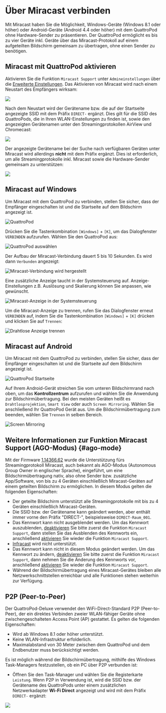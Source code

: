 # Über Miracast verbinden

Mit Miracast haben Sie die Möglichkeit, Windows-Geräte (Windows 8.1 oder höher) oder Android-Geräte (Android 4.4 oder höher) mit dem QuattroPod ohne Hardware-Sender zu präsentieren. Der QuattroPod ermöglicht es bis zu vier Geräte inkl. Geräte über das Miracast-Protokoll auf einem aufgeteilten Bildschirm gemeinsam zu übertragen, ohne einen Sender zu benötigen.

## Miracast mit QuattroPod aktivieren

Aktivieren Sie die Funktion `Miracast Support` unter `Admineinstellungen` über die [Erweiterte Einstellungen](adv.settings.md#Miracast). Das Aktivieren von Miracast wird nach einem Neustart des Empfängers wirksam:

![](/assets/img/Miracast.png)

Nach dem Neustart wird der Gerätename bzw. die auf der Startseite angezeigte SSID mit dem Präfix `DIRECT-` ergänzt. Dies gilt für die SSID des QuattroPods, die in Ihren WLAN-Einstellungen zu finden ist, sowie den angezeigten Gerätenamen unter den Streamingprotokollen AirView und Chromecast:

![](/assets/img/direct_prefix.png)

Der angezeigte Gerätename bei der Suche nach verfügbaren Geräten unter Miracast wird allerdings **nicht** mit dem Präfix ergänzt. Dies ist erforderlich, um alle Streamingprotokolle inkl. Miracast sowie die Hardware-Sender gemeinsam zu unterstützen:

![](/assets/img/QP-Windows_Miracast_Select_Device.png)

## Miracast auf Windows

Um Miracast mit dem QuattroPod zu verbinden, stellen Sie sicher, dass der Empfänger eingeschalten ist und die Startseite auf dem Bildschirm angezeigt ist.

![QuattroPod](/assets/img/quattropod.landingpage.direct.png)

Drücken Sie die Tastenkombination `[Windows]` + `[K]`, um das Dialogfenster `VERBINDEN` aufzurufen. Wählen Sie den QuattroPod aus:

![QuattroPod auswählen](/assets/img/QP-Windows_Miracast_Select_Device.png)

Der Aufbau der Miracast-Verbindung dauert 5 bis 10 Sekunden. Es wird dann `Verbunden` angezeigt:

![Miracast-Verbindung wird hergestellt](/assets/img/QP-Windows_Miracast_connected.png)

Eine zusätzliche Anzeige taucht in der Systemsteuerung auf. Anzeige-Einstellungen z.B. Auslösung und Skalierung können Sie anpassen, wie gewünscht.

![Miracast-Anzeige in der Systemsteuerung](/assets/img/Miracast_Display.jpg)

Um die Miracast-Anzeige zu trennen, rufen Sie das Dialogfenster erneut `VERBINDEN` auf, indem Sie die Tastenkombination `[Windows]` + `[K]` drücken und klicken Sie auf `Trennen`:

![Drahtlose Anzeige trennen](/assets/img/QP-Windows_Miracast_Disconnect.png)

## Miracast auf Android

Um Miracast mit dem QuattroPod zu verbinden, stellen Sie sicher, dass der Empfänger eingeschalten ist und die Startseite auf dem Bildschirm angezeigt ist.

![QuattroPod Startseite](/assets/img/quattropod.landingpage.direct.png)

Auf Ihrem Android-Gerät streichen Sie vom unteren Bildschirmrand nach oben, um das **Kontrollzentrum** aufzurufen und wählen Sie die Anwendung zur Bildschirmübertragung. Bei den meisten Geräten heißt es `Drahtlosprojektion`, `Smart View` oder auch `Screen Mirroring`. Wählen Sie anschließend Ihr QuattroPod Gerät aus. Um die Bildschirmübertragung zum beenden, wählen Sie `Trennen` in selben Bereich.

![Screen Mirroring](/assets/img/miracast.android.png)

## Weitere Informationen zur Funktion Miracast Support (AGO-Modus) {#ago-mode}

Mit der Firmware [1.14366.62](whatsnew.md#20220111-11436662) wurde die Unterstützung fürs Streamingprotokoll Miracast, auch bekannt als AGO-Modus (Autonomous Group Owner in englischer Sprache), eingeführt, um eine Bildschirmübertragung nativ, also ohne Sender bzw. zusätzliche App/Software, von bis zu 4 Geräten einschließlich Miracast-Geräten auf einem geteilten Bildschirm zu ermöglichen. In diesem Modus gelten die folgenden Eigenschaften:

* Der geteilte Bildschirm unterstützt alle Streamingprotokolle mit bis zu 4 Geräten einschließlich Miracast-Geräten. 
* Die SSID bzw. der Gerätename kann geändert werden, aber enthält immer vorne den Präfix "DIRECT-", beispielsweise `DIRECT-Raum_001`. 
* Das Kennwort kann nicht ausgeblendet werden. Um das Kennwort auszublenden, [deaktivieren](adv.settings.md#Miracast) Sie bitte zuerst die Funktion `Miracast Support`, dann stellen Sie das Ausblenden des Kennworts ein, anschließend [aktivieren](adv.settings.md#Miracast) Sie wieder die Funktion `Miracast Support`.
* [Infracast](https://docs.microsoft.com/de-de/surface-hub/miracast-over-infrastructure) wird nicht unterstützt.
* Das Kennwort kann nicht in diesem Modus geändert werden. Um das Kennwort zu ändern, [deaktivieren](adv.settings.md#Miracast) Sie bitte zuerst die Funktion `Miracast Support`, dann nehmen Sie die Änderung des Kennworts vor, anschließend [aktivieren](adv.settings.md#Miracast) Sie wieder die Funktion `Miracast Support`.
* Während der Bildschirmübertragung eines Miracast-Gerätes bleiben alle Netzwerkschnittstellen erreichbar und alle Funktionen stehen weiterhin zur Verfügung.

## P2P (Peer-to-Peer)

Der QuattroPod-Deluxe verwendet den WiFi-Direct-Standard P2P (Peer-to-Peer), der ein direktes Verbinden zweier WLAN-fähiger Geräte ohne zwischengeschalteten Access Point (AP) gestattet. Es gelten die folgenden Eigenschaften:

* Wird ab Windows 8.1 oder höher unterstützt.
* Keine WLAN-Infrastruktur erfolderlich.
* Maximalabstand von 30 Meter zwischen dem QuattroPod und dem Endbenutzer muss berücksichtigt werden.

Es ist möglich während der Bildschirmübertragung, mithilfe des Windows Task-Managers festzustellen, ob ein PC über P2P verbunden ist: 

* Öffnen Sie den Task-Manager und wählen Sie die Registerkarte `Leistung`. Wenn P2P in Verwendung ist, wird die SSID bzw. der Gerätename des QuattroPods unter einem zusätzlichen Netzwerkadapter **Wi-Fi Direct** angezeigt und wird mit dem Präfix `DIRECT-` ergänzt:

![](/assets/img/p2p_direct_quattropod.png)